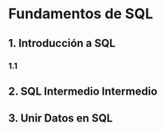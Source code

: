 # Fundamentos de SQL

## 1. Introducción a SQL 

### 1.1 








## 2. SQL Intermedio Intermedio


## 3. Unir Datos en SQL